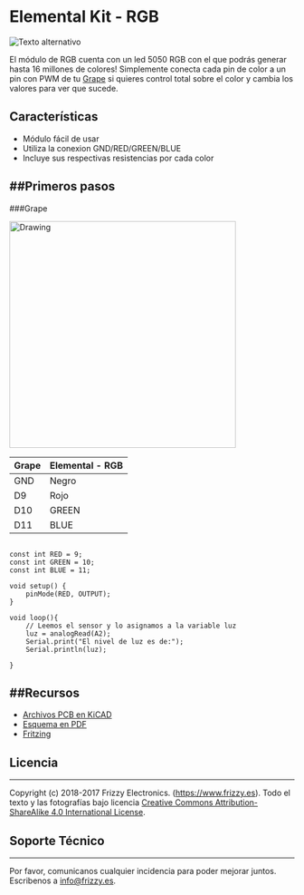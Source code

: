 # Elemental Kit - RGB

![Texto alternativo](images/rgb.jpg "Modulo de led RGB")

El módulo de RGB cuenta con un led 5050 RGB con el que podrás generar hasta 16 millones de colores! Simplemente conecta cada pin de color a un pin con PWM de tu [Grape](https://www.frizzy.es/grape/) si quieres control total sobre el color y cambia los valores para ver que sucede. 

## Características

* Módulo fácil de usar
* Utiliza la conexion GND/RED/GREEN/BLUE
* Incluye sus respectivas resistencias por cada color

##Primeros pasos
--------

###Grape


<img src="../images/montaje_rgb.png" alt="Drawing" style="width: 400px;"/>

| Grape | Elemental - RGB   |
| ----- | ----------------- |
| GND   | Negro             |
| D9    | Rojo              |
| D10   | GREEN             |
| D11   | BLUE              |


```arduino

const int RED = 9;
const int GREEN = 10;
const int BLUE = 11;

void setup() {
    pinMode(RED, OUTPUT);
}

void loop(){
    // Leemos el sensor y lo asignamos a la variable luz
    luz = analogRead(A2);
    Serial.print("El nivel de luz es de:");
    Serial.println(luz);

}
```


##Recursos
-------

-   [Archivos PCB en KiCAD](https://github.com/FrizzyElectronics/RGBModule)
-   [Esquema en PDF](https://raw.githubusercontent.com/FrizzyElectronics/RGBModule/master/pdf/RGBModule.pdf "File:RGBModule.pdf")
-   [Fritzing](https://raw.githubusercontent.com/FrizzyElectronics/AtomModulesFritzingParts/master/FritzingParts/Atom_RGB.fzpz "File:Atom_RGB.fzpz")

## Licencia
-------
Copyright (c) 2018-2017 Frizzy Electronics. (https://www.frizzy.es). Todo el texto y las fotografías bajo licencia <a rel="license" href="http://creativecommons.org/licenses/by-sa/4.0/">Creative Commons Attribution-ShareAlike 4.0 International License</a>. <a rel="license" href="http://creativecommons.org/licenses/by-sa/4.0/"> </a>

## Soporte Técnico
-------
Por favor, comunicanos cualquier incidencia para poder mejorar juntos. Escribenos a [info@frizzy.es](info@frizzy.es). 

